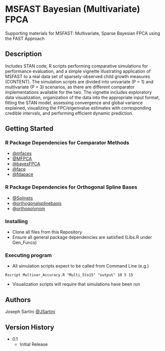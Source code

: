 # MSFAST Bayesian (Multivariate) FPCA

Supporting materials for MSFAST: Multivariate, Sparse Bayesian FPCA using the FAST Approach

## Description

Includes STAN code, R scripts performing comparative simulations for performance evaluation, and a simple vignette illustrating application of MSFAST to a real data set of sparsely-observed child growth measures (CONTENT). The simulation scripts are divided into univariate (P = 1) and multivariate (P = 3) scenarios, as there are different comparator implementations available for the two. The vignette includes exploratory data visualization, organization of the data into the appropriate input format, fitting the STAN model, assessing convergence and global variance explained, visualizing the FPC/eigenvalue estimates with corresponding credible intervals, and performing efficient dynamic prediction.

## Getting Started

### R Package Dependencies for Comparator Methods

* [@mfaces](https://cran.r-project.org/package=mfaces)
* [@MFPCA](https://cran.r-project.org/package=MFPCA)
* [@bayesFPCA](https://github.com/hruffieux/bayesFPCA)
* [@face](https://cran.r-project.org/package=face)
* [@fdapace](https://cran.r-project.org/package=fdapace)

### R Package Dependencies for Orthogonal Spline Bases

* [@Splinets](https://cran.r-project.org/package=Splinets)
* [@orthogonalsplinebasis](https://cran.r-project.org/package=orthogonalsplinebasis)
* [@orthopolynom](https://cran.r-project.org/package=orthopolynom)

### Installing

* Clone all files from this Repository
* Ensure all general package dependencies are satisfied (Libs.R under Gen_Funcs)

### Executing program

* All simulation scripts expect to be called from Command Line (e.g.)
```
Rscript Multivar_Accuracy.R "Multi_5to15" "output" 10 5 15
```
* Visualization scripts will require that simulations have been run

## Authors

Joseph Sartini
[@JSartini](https://jsartini.github.io/Sartini-Stats/)

## Version History

* 0.1
    * Initial Release
